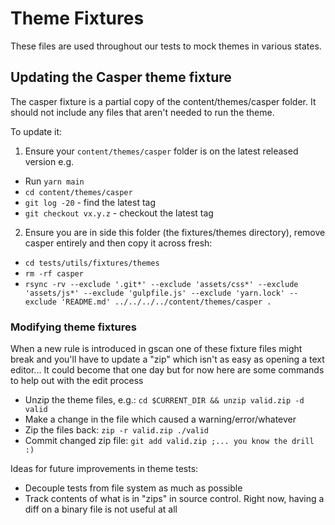 # Theme Fixtures

These files are used throughout our tests to mock themes in various states.

## Updating the Casper theme fixture
The casper fixture is a partial copy of the content/themes/casper folder.
It should not include any files that aren't needed to run the theme.

To update it:

1. Ensure your `content/themes/casper` folder is on the latest released version e.g.

- Run `yarn main`
- `cd content/themes/casper`
- `git log -20` - find the latest tag
- `git checkout vx.y.z` - checkout the latest tag

2. Ensure you are in side this folder (the fixtures/themes directory), remove casper entirely and then copy it across fresh:

- `cd tests/utils/fixtures/themes`
- `rm -rf casper`
- `rsync -rv --exclude '.git*' --exclude 'assets/css*' --exclude 'assets/js*' --exclude 'gulpfile.js' --exclude 'yarn.lock' --exclude 'README.md' ../../../../content/themes/casper .`

### Modifying theme fixtures
When a new rule is introduced in gscan one of these fixture files might break and you'll have to update a "zip" which isn't as easy as opening a text editor... It could become that one day but for now here are some commands to help out with the edit process

- Unzip the theme files, e.g.: `cd $CURRENT_DIR && unzip valid.zip -d valid`
- Make a change in the file which caused a warning/error/whatever
- Zip the files back: `zip -r valid.zip ./valid`
- Commit changed zip file: `git add valid.zip ;... you know the drill :)`

Ideas for future improvements in theme tests:
- Decouple tests from file system as much as possible
- Track contents of what is in "zips" in source control. Right now, having a diff on a binary file is not useful at all

